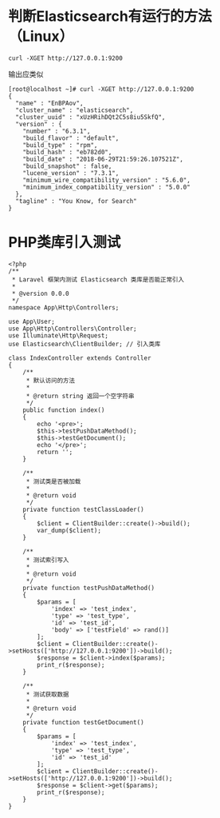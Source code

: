 # 判断Elasticsearch有运行的方法（Linux）

    curl -XGET http://127.0.0.1:9200

输出应类似

    [root@localhost ~]# curl -XGET http://127.0.0.1:9200
    {
      "name" : "EnBPAov",
      "cluster_name" : "elasticsearch",
      "cluster_uuid" : "xUzHRihDQt2C5s8iu5SkfQ",
      "version" : {
        "number" : "6.3.1",
        "build_flavor" : "default",
        "build_type" : "rpm",
        "build_hash" : "eb782d0",
        "build_date" : "2018-06-29T21:59:26.107521Z",
        "build_snapshot" : false,
        "lucene_version" : "7.3.1",
        "minimum_wire_compatibility_version" : "5.6.0",
        "minimum_index_compatibility_version" : "5.0.0"
      },
      "tagline" : "You Know, for Search"
    }

# PHP类库引入测试

    <?php
    /**
     * Laravel 框架内测试 Elasticsearch 类库是否能正常引入
     *
     * @version 0.0.0
     */
    namespace App\Http\Controllers;

    use App\User;
    use App\Http\Controllers\Controller;
    use Illuminate\Http\Request;
    use Elasticsearch\ClientBuilder; // 引入类库

    class IndexController extends Controller
    {
        /**
         * 默认访问的方法
         *
         * @return string 返回一个空字符串
         */
        public function index()
        {
            echo '<pre>';
            $this->testPushDataMethod();
            $this->testGetDocument();
            echo '</pre>';
            return '';
        }

        /**
         * 测试类是否被加载
         *
         * @return void
         */
        private function testClassLoader()
        {
            $client = ClientBuilder::create()->build();
            var_dump($client);
        }

        /**
         * 测试索引写入
         *
         * @return void
         */
        private function testPushDataMethod()
        {
            $params = [
                'index' => 'test_index',
                'type' => 'test_type',
                'id' => 'test_id',
                'body' => ['testField' => rand()]
            ];
            $client = ClientBuilder::create()->setHosts(['http://127.0.0.1:9200'])->build();
            $response = $client->index($params);
            print_r($response);
        }

        /**
         * 测试获取数据
         *
         * @return void
         */
        private function testGetDocument()
        {
            $params = [
                'index' => 'test_index',
                'type' => 'test_type',
                'id' => 'test_id'
            ];
            $client = ClientBuilder::create()->setHosts(['http://127.0.0.1:9200'])->build();
            $response = $client->get($params);
            print_r($response);
        }
    }
